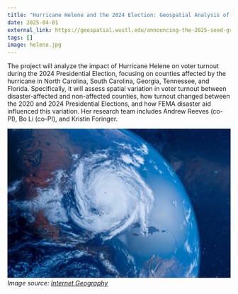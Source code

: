 ```yaml
---
title: "Hurricane Helene and the 2024 Election: Geospatial Analysis of Electoral Disruptions in Hurricane-Affected States"
date: 2025-04-01
external_link: https://geospatial.wustl.edu/announcing-the-2025-seed-grant-recipients/
tags: []
image: helene.jpg
---
```


The project will analyze the impact of Hurricane Helene on voter turnout during the 2024 Presidential Election, focusing on counties affected by the hurricane in North Carolina, South Carolina, Georgia, Tennessee, and Florida. Specifically, it will assess spatial variation in voter turnout between disaster-affected and non-affected counties, how turnout changed between the 2020 and 2024 Presidential Elections, and how FEMA disaster aid influenced this variation. Her research team includes Andrew Reeves (co-PI), Bo Li (co-PI), and Kristin Foringer.

![Satellite image of Hurricane Helene](helene.jpg)  
*Image source: [Internet Geography](https://www.internetgeography.net/hurricane-helene-2024-a-catastrophic-category-4-storm/)*
